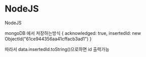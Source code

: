 # NodeJS
NodeJS

mongoDB 에서 저장하는방식
{
  acknowledged: true,
  insertedId: new ObjectId("61ce944356aa41cffacb3ad1")
}

따라서 data.insertedId.toString()으로하면 id 출력가능